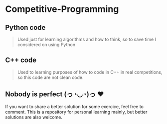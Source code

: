 # Competitive-Programming
## Python code
> Used just for learning algorithms and how to think, so to save time I considered on using Python
## C++ code
> Used to learning purposes of how to code in C++ in real competitions, so this code are not clean code.


## Nobody is perfect (っ◔◡◔)っ ♥ 
If you want to share a better solution for some exercice, feel free to comment. This is a repository for personal learning mainly, but better solutions are also welcome.
